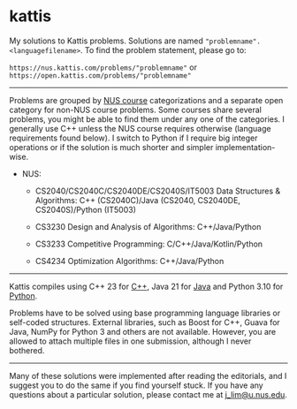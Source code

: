 # kattis

My solutions to Kattis problems. Solutions are named `"problemname".<languagefilename>`. To find the problem statement, please go to:

`https://nus.kattis.com/problems/"problemname"` or `https://open.kattis.com/problems/"problemname"`

---

Problems are grouped by [NUS course](https://nus.kattis.com/courses) categorizations and a separate open category for non-NUS course problems. Some courses share several problems, you might be able to find them under any one of the categories. I generally use C++ unless the NUS course requires otherwise (language requirements found below). I switch to Python if I require big integer operations or if the solution is much shorter and simpler implementation-wise.

* NUS:

  * CS2040/CS2040C/CS2040DE/CS2040S/IT5003 Data Structures & Algorithms: C++ (CS2040C)/Java (CS2040, CS2040DE, CS2040S)/Python (IT5003)

  * CS3230 Design and Analysis of Algorithms: C++/Java/Python

  * CS3233 Competitive Programming: C/C++/Java/Kotlin/Python

  * CS4234 Optimization Algorithms: C++/Java/Python

---

Kattis compiles using C++ 23 for [C++](https://open.kattis.com/languages/cpp), Java 21 for [Java](https://open.kattis.com/languages/java) and Python 3.10 for [Python](https://open.kattis.com/languages/python3).

Problems have to be solved using base programming language libraries or self-coded structures. External libraries, such as Boost for C++, Guava for Java, NumPy for Python 3 and others are not available. However, you are allowed to attach multiple files in one submission, although I never bothered.

---

Many of these solutions were implemented after reading the editorials, and I suggest you to do the same if you find yourself stuck. If you have any questions about a particular solution, please contact me at j_lim@u.nus.edu.
